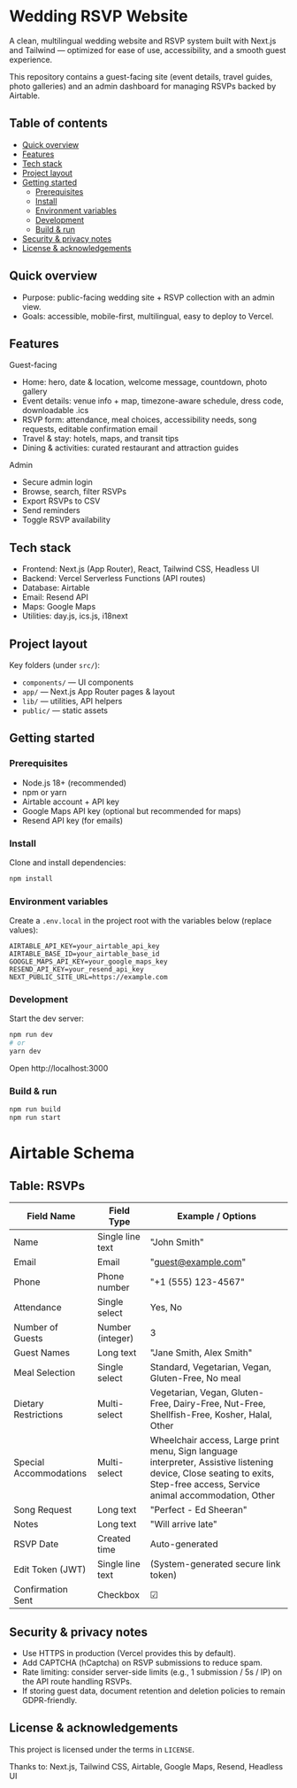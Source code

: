 # Wedding RSVP Website

A clean, multilingual wedding website and RSVP system built with Next.js and Tailwind — optimized for ease of use, accessibility, and a smooth guest experience.

This repository contains a guest-facing site (event details, travel guides, photo galleries) and an admin dashboard for managing RSVPs backed by Airtable.

## Table of contents

- [Quick overview](#quick-overview)
- [Features](#features)
- [Tech stack](#tech-stack)
- [Project layout](#project-layout)
- [Getting started](#getting-started)
  - [Prerequisites](#prerequisites)
  - [Install](#install)
  - [Environment variables](#environment-variables)
  - [Development](#development)
  - [Build & run](#build--run)
- [Security & privacy notes](#security--privacy-notes)
- [License & acknowledgements](#license--acknowledgements)

## Quick overview

- Purpose: public-facing wedding site + RSVP collection with an admin view.
- Goals: accessible, mobile-first, multilingual, easy to deploy to Vercel.

## Features

Guest-facing

- Home: hero, date & location, welcome message, countdown, photo gallery
- Event details: venue info + map, timezone-aware schedule, dress code, downloadable .ics
- RSVP form: attendance, meal choices, accessibility needs, song requests, editable confirmation email
- Travel & stay: hotels, maps, and transit tips
- Dining & activities: curated restaurant and attraction guides

Admin

- Secure admin login
- Browse, search, filter RSVPs
- Export RSVPs to CSV
- Send reminders
- Toggle RSVP availability

## Tech stack

- Frontend: Next.js (App Router), React, Tailwind CSS, Headless UI
- Backend: Vercel Serverless Functions (API routes)
- Database: Airtable
- Email: Resend API
- Maps: Google Maps
- Utilities: day.js, ics.js, i18next

## Project layout

Key folders (under `src/`):

- `components/` — UI components
- `app/` — Next.js App Router pages & layout
- `lib/` — utilities, API helpers
- `public/` — static assets

## Getting started

### Prerequisites

- Node.js 18+ (recommended)
- npm or yarn
- Airtable account + API key
- Google Maps API key (optional but recommended for maps)
- Resend API key (for emails)

### Install

Clone and install dependencies:

```bash
npm install
```

### Environment variables

Create a `.env.local` in the project root with the variables below (replace values):

```env
AIRTABLE_API_KEY=your_airtable_api_key
AIRTABLE_BASE_ID=your_airtable_base_id
GOOGLE_MAPS_API_KEY=your_google_maps_key
RESEND_API_KEY=your_resend_api_key
NEXT_PUBLIC_SITE_URL=https://example.com
```

### Development

Start the dev server:

```bash
npm run dev
# or
yarn dev
```

Open http://localhost:3000

### Build & run

```bash
npm run build
npm run start
```

# Airtable Schema

## Table: RSVPs

| Field Name             | Field Type       | Example / Options                                                                                                                                                         |
| ---------------------- | ---------------- | ------------------------------------------------------------------------------------------------------------------------------------------------------------------------- |
| Name                   | Single line text | "John Smith"                                                                                                                                                              |
| Email                  | Email            | "guest@example.com"                                                                                                                                                       |
| Phone                  | Phone number     | "+1 (555) 123-4567"                                                                                                                                                       |
| Attendance             | Single select    | Yes, No                                                                                                                                                                   |
| Number of Guests       | Number (integer) | 3                                                                                                                                                                         |
| Guest Names            | Long text        | "Jane Smith, Alex Smith"                                                                                                                                                  |
| Meal Selection         | Single select    | Standard, Vegetarian, Vegan, Gluten-Free, No meal                                                                                                                         |
| Dietary Restrictions   | Multi-select     | Vegetarian, Vegan, Gluten-Free, Dairy-Free, Nut-Free, Shellfish-Free, Kosher, Halal, Other                                                                                |
| Special Accommodations | Multi-select     | Wheelchair access, Large print menu, Sign language interpreter, Assistive listening device, Close seating to exits, Step-free access, Service animal accommodation, Other |
| Song Request           | Long text        | "Perfect - Ed Sheeran"                                                                                                                                                    |
| Notes                  | Long text        | "Will arrive late"                                                                                                                                                        |
| RSVP Date              | Created time     | Auto-generated                                                                                                                                                            |
| Edit Token (JWT)       | Single line text | (System-generated secure link token)                                                                                                                                      |
| Confirmation Sent      | Checkbox         | ☑                                                                                                                                                                        |

## Security & privacy notes

- Use HTTPS in production (Vercel provides this by default).
- Add CAPTCHA (hCaptcha) on RSVP submissions to reduce spam.
- Rate limiting: consider server-side limits (e.g., 1 submission / 5s / IP) on the API route handling RSVPs.
- If storing guest data, document retention and deletion policies to remain GDPR-friendly.

## License & acknowledgements

This project is licensed under the terms in `LICENSE`.

Thanks to: Next.js, Tailwind CSS, Airtable, Google Maps, Resend, Headless UI
